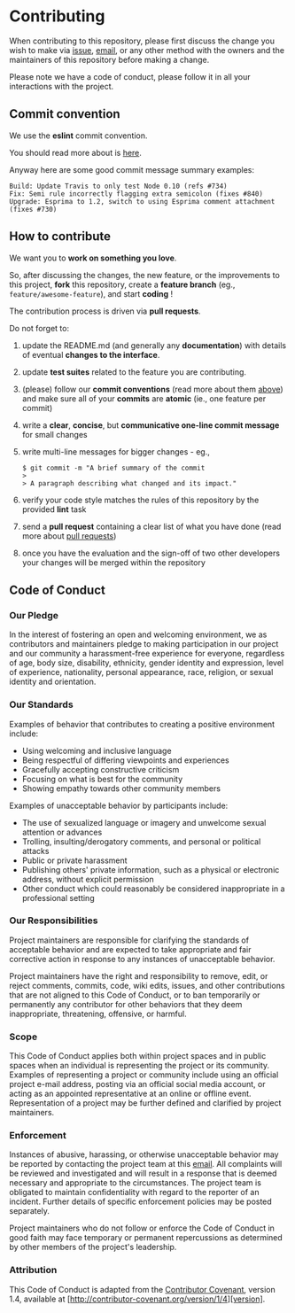 # Contributing

When contributing to this repository, please first discuss the change you wish to make via [issue](https://github.com/fabbricadigitale/paper-chip/issues/new),
[email](mailto:l.didonato@fabbricadigitale.it), or any other method with the owners and the maintainers of this repository before making a change.

Please note we have a code of conduct, please follow it in all your interactions with the project.

## Commit convention

We use the **eslint** commit convention.

You should read more about is [here](https://github.com/conventional-changelog-archived-repos/conventional-changelog-eslint/blob/master/convention.md).

Anyway here are some good commit message summary examples:

```
Build: Update Travis to only test Node 0.10 (refs #734)
Fix: Semi rule incorrectly flagging extra semicolon (fixes #840)
Upgrade: Esprima to 1.2, switch to using Esprima comment attachment (fixes #730)
```

## How to contribute

We want you to **work on something you love**.

So, after discussing the changes, the new feature, or the improvements to this project, **fork** this repository, create a **feature branch** (eg., `feature/awesome-feature`), and start **coding** !

The contribution process is driven via **pull requests**.

Do not forget to:

1. update the README.md (and generally any **documentation**) with details of eventual **changes to the interface**.

2. update **test suites** related to the feature you are contributing.

3. (please) follow our **commit conventions** (read more about them [above](#commit-convention)) and make sure all of your **commits** are **atomic** (ie., one feature per commit)

4. write a **clear**, **concise**, but **communicative one-line commit message** for small changes

5. write multi-line messages for bigger changes - eg.,

    ```
    $ git commit -m "A brief summary of the commit
    > 
    > A paragraph describing what changed and its impact."
    ```

6. verify your code style matches the rules of this repository by the provided **lint** task

7. send a **pull request** containing a clear list of what you have done (read more about [pull requests](http://help.github.com/pull-requests))

8. once you have the evaluation and the sign-off of two other developers your changes will be merged within the repository

## Code of Conduct

### Our Pledge

In the interest of fostering an open and welcoming environment, we as
contributors and maintainers pledge to making participation in our project and
our community a harassment-free experience for everyone, regardless of age, body
size, disability, ethnicity, gender identity and expression, level of experience,
nationality, personal appearance, race, religion, or sexual identity and
orientation.

### Our Standards

Examples of behavior that contributes to creating a positive environment
include:

* Using welcoming and inclusive language
* Being respectful of differing viewpoints and experiences
* Gracefully accepting constructive criticism
* Focusing on what is best for the community
* Showing empathy towards other community members

Examples of unacceptable behavior by participants include:

* The use of sexualized language or imagery and unwelcome sexual attention or
advances
* Trolling, insulting/derogatory comments, and personal or political attacks
* Public or private harassment
* Publishing others' private information, such as a physical or electronic
  address, without explicit permission
* Other conduct which could reasonably be considered inappropriate in a
  professional setting

### Our Responsibilities

Project maintainers are responsible for clarifying the standards of acceptable
behavior and are expected to take appropriate and fair corrective action in
response to any instances of unacceptable behavior.

Project maintainers have the right and responsibility to remove, edit, or
reject comments, commits, code, wiki edits, issues, and other contributions
that are not aligned to this Code of Conduct, or to ban temporarily or
permanently any contributor for other behaviors that they deem inappropriate,
threatening, offensive, or harmful.

### Scope

This Code of Conduct applies both within project spaces and in public spaces
when an individual is representing the project or its community. Examples of
representing a project or community include using an official project e-mail
address, posting via an official social media account, or acting as an appointed
representative at an online or offline event. Representation of a project may be
further defined and clarified by project maintainers.

### Enforcement

Instances of abusive, harassing, or otherwise unacceptable behavior may be
reported by contacting the project team at this [email](mailto:l.didonato@fabbricadigitale.it). All
complaints will be reviewed and investigated and will result in a response that
is deemed necessary and appropriate to the circumstances. The project team is
obligated to maintain confidentiality with regard to the reporter of an incident.
Further details of specific enforcement policies may be posted separately.

Project maintainers who do not follow or enforce the Code of Conduct in good
faith may face temporary or permanent repercussions as determined by other
members of the project's leadership.

### Attribution

This Code of Conduct is adapted from the [Contributor Covenant][homepage], version 1.4,
available at [http://contributor-covenant.org/version/1/4][version].

[homepage]: http://contributor-covenant.org
[version]: http://contributor-covenant.org/version/1/4/